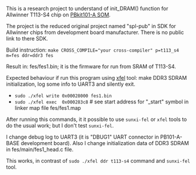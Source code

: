 This is a research project to understand of init_DRAM() function for Allwinner T113-S4 chip on [PBkit101-A SOM](https://pb-embedded.ru/pbkit101-a).

The project is the reduced original project named "spl-pub" in SDK for Allwinner chips from development board manufacturer. There is no public link to there SDK.

Build instruction: `make CROSS_COMPILE="your cross-compiler" p=t113_s4 m=fes ddr=ddr3 fes`

Result in: fes/fes1.bin; it is the firmware for run from SRAM of T113-S4.

Expected behaviour if run this program using [xfel](https://github.com/xboot/xfel) tool: make DDR3 SDRAM initialization, log some info to UART3 and silently exit.

* `sudo ./xfel write 0x00028000 fes1.bin`
* `sudo ./xfel exec  0x000283c8` # see start address for "_start" symbol in linker map file fes/fes1.map

After running this commands, it it possible to use `sunxi-fel` or `xfel` tools to do the usual work; but I don't test `sunxi-fel`.

I change debug log to UART3 (it is "DBUG1" UART connector in PB101-A-BASE development board).
Also I change initialization data of DDR3 SDRAM in fes/main/fes1_head.c file.

This works, in contrast of `sudo ./xfel ddr t113-s4` command and `sunxi-fel` tool.

